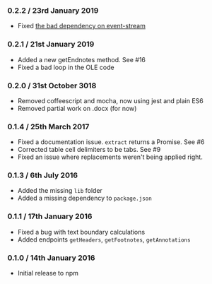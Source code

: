 ### 0.2.2 / 23rd January 2019

 * Fixed [the bad dependency on event-stream](https://github.com/dominictarr/event-stream/issues/116)


### 0.2.1 / 21st January 2019

 * Added a new getEndnotes method. See #16
 * Fixed a bad loop in the OLE code


### 0.2.0 / 31st October 3018

 * Removed coffeescript and mocha, now using jest and plain ES6
 * Removed partial work on .docx (for now)


### 0.1.4 / 25th March 2017

 * Fixed a documentation issue. `extract` returns a Promise. See #6
 * Corrected table cell delimiters to be tabs. See #9
 * Fixed an issue where replacements weren't being applied right. 


### 0.1.3 / 6th July 2016

 * Added the missing `lib` folder
 * Added a missing dependency to `package.json`


### 0.1.1 / 17th January 2016

 * Fixed a bug with text boundary calculations
 * Added endpoints `getHeaders`, `getFootnotes`, `getAnnotations`


### 0.1.0 / 14th January 2016

 * Initial release to npm
